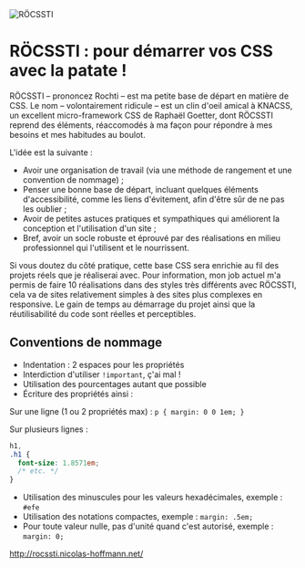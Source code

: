 <img src="http://rocssti.nicolas-hoffmann.net/style/rocssti_logo.png" alt="RÖCSSTI" />

# RÖCSSTI : pour démarrer vos CSS avec la patate !

RÖCSSTI – prononcez Rochti – est ma petite base de départ en matière de CSS. Le nom – volontairement ridicule – est un clin d'oeil amical à KNACSS, un excellent micro-framework CSS de Raphaël Goetter, dont RÖCSSTI reprend des éléments, réaccomodés à ma façon pour répondre à mes besoins et mes habitudes au boulot.

L'idée est la suivante :

- Avoir une organisation de travail (via une méthode de rangement et une convention de nommage) ;
- Penser une bonne base de départ, incluant quelques éléments d'accessibilité, comme les liens d'évitement, afin d'être sûr de ne pas les oublier ;
- Avoir de petites astuces pratiques et sympathiques qui améliorent la conception et l'utilisation d'un site ;
- Bref, avoir un socle robuste et éprouvé par des réalisations en milieu professionnel qui l'utilisent et le nourrissent.

Si vous doutez du côté pratique, cette base CSS sera enrichie au fil des projets réels que je réaliserai avec. Pour information, mon job actuel m'a permis de faire 10 réalisations dans des styles très différents avec RÖCSSTI, cela va de sites relativement simples à des sites plus complexes en responsive. Le gain de temps au démarrage du projet ainsi que la réutilisabilité du code sont réelles et perceptibles.

## Conventions de nommage

- Indentation : 2 espaces pour les propriétés
- Interdiction d'utiliser `!important`, ç'ai mal !
- Utilisation des pourcentages autant que possible
- Écriture des propriétés ainsi :

Sur une ligne (1 ou 2 propriétés max) : `p { margin: 0 0 1em; }`

Sur plusieurs lignes :
```css
h1,
.h1 {
  font-size: 1.8571em;
  /* etc. */
}
```

- Utilisation des minuscules pour les valeurs hexadécimales, exemple : `#efe`
- Utilisation des notations compactes, exemple : `margin: .5em;`
- Pour toute valeur nulle, pas d'unité quand c'est autorisé, exemple : `margin: 0;`

http://rocssti.nicolas-hoffmann.net/

